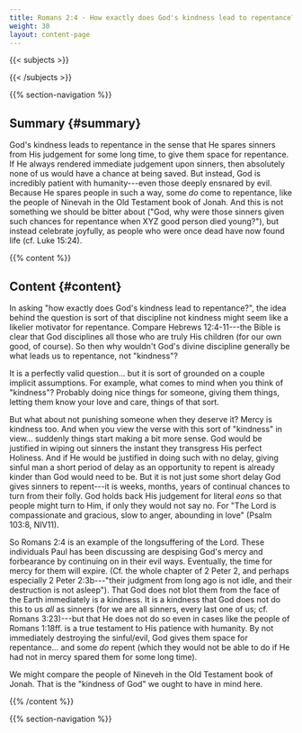 ```yaml
---
title: Romans 2:4 - How exactly does God's kindness lead to repentance?
weight: 30
layout: content-page
---
```


{{< subjects >}}

{{< /subjects >}}

{{% section-navigation %}}

<!-- ## Video {#video}

{{% video
videoId=""

videoPlaylist=""

slides="https://bibledocs.org/slides/"
%}} -->

## Summary {#summary}

God's kindness leads to repentance in the sense that He spares sinners from His judgement for some long time, to give them space for repentance. If He always rendered immediate judgement upon sinners, then absolutely none of us would have a chance at being saved. But instead, God is incredibly patient with humanity---even those deeply ensnared by evil. Because He spares people in such a way, some *do* come to repentance, like the people of Ninevah in the Old Testament book of Jonah. And this is not something we should be bitter about ("God, why were those sinners given such chances for repentance when XYZ good person died young?"), but instead celebrate joyfully, as people who were once dead have now found life (cf. Luke 15:24).

<!-- ## Timestamps {#timestamps} -->

{{% content %}}

## Content {#content}

<!-- --- -->

In asking "how exactly does God's kindness lead to repentance?", the idea behind the question is sort of that discipline not kindness might seem like a likelier motivator for repentance. Compare Hebrews 12:4-11---the Bible is clear that God disciplines all those who are truly His children (for our own good, of course). So then why wouldn't God's divine discipline generally be what leads us to repentance, not "kindness"? 

It is a perfectly valid question... but it is sort of grounded on a couple implicit assumptions. For example, what comes to mind when you think of "kindness"? Probably doing nice things for someone, giving them things, letting them know your love and care, things of that sort.

But what about not punishing someone when they deserve it? Mercy is kindness too. And when you view the verse with this sort of "kindness" in view... suddenly things start making a bit more sense. God would be justified in wiping out sinners the instant they transgress His perfect Holiness. And if He would be justified in doing such with no delay, giving sinful man a short period of delay as an opportunity to repent is already kinder than God would need to be. But it is not just some short delay God gives sinners to repent---it is weeks, months, years of continual chances to turn from their folly. God holds back His judgement for literal *eons* so that people might turn to Him, if only they would not say no. For "The Lord is compassionate and gracious, slow to anger, abounding in love" (Psalm 103:8, NIV11).

So Romans 2:4 is an example of the longsuffering of the Lord. These individuals Paul has been discussing are despising God's mercy and forbearance by continuing on in their evil ways. Eventually, the time for mercy for them will expire. (Cf. the whole chapter of 2 Peter 2, and perhaps especially 2 Peter 2:3b---"their judgment from long ago is not idle, and their destruction is not asleep"). That God does not blot them from the face of the Earth immediately is a kindness. It is a kindness that God does not do this to us *all* as sinners (for we are all sinners, every last one of us; cf. Romans 3:23)---but that He does not do so even in cases like the people of Romans 1:18ff. is a true testament to His patience with humanity. By not immediately destroying the sinful/evil, God gives them space for repentance... and some *do* repent (which they would not be able to do if He had not in mercy spared them for some long time).

We might compare the people of Nineveh in the Old Testament book of Jonah. That is the "kindness of God" we ought to have in mind here.

{{% /content %}}


<!-- {{% transcript %}}

## Video/audio transcript {#video-audio-transcript}



{{% /transcript %}} -->

{{% section-navigation %}}
